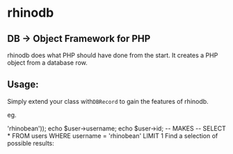 rhinodb
=======

DB -> Object Framework for PHP
------------------------------

rhinodb does what PHP should have done from the start. 
It creates a PHP object from a database row.

Usage:
------

Simply extend your class with`DBRecord` to gain the features of rhinodb.

eg.
  
  <?php
  class User extends DBRecord {}

But what use is it??
--------------------
Grab a single result from the database by creating an object:

    <?php
    $user = new User(array('username' => 'rhinobean'));
    echo $user->username;
    echo $user->id;
  
    -- MAKES --
    
    SELECT * FROM users WHERE username = 'rhinobean' LIMIT 1

Find a selection of possible results:

    <?php
    $banned = User::findByStatus(2);
    foreach ($banned as $user){ ... }
    
    -- MAKES --
    
    SELECT * FROM users WHERE status = 2


Yes, you did read that correctly! you can use 'ActiveRecord' style find_by_x_or_y methods :D

    <?php
    class User extends DBRecord {
      public static function joinedToday() {
        return self::findByDateJoined(date("Y-m-d H:i:s"));
      }
    }

Assumptions
-----------
rhinodb makes some assumptions about your DB setup.
  - Your database tables are the same as the classname (but pluralised) you setup
    - This can be overridden: declare a static class property $TBL with the name of your table
  - Your column names include underscores i.e. date_joined

TODO
----
  - Give option to specify your DB naming conventions so magic meth takes this into account
  
